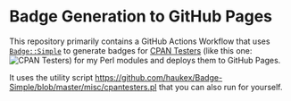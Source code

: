 Badge Generation to GitHub Pages
================================

This repository primarily contains a GitHub Actions Workflow that uses
[`Badge::Simple`](https://metacpan.org/pod/Badge::Simple)
to generate badges for [CPAN Testers](https://cpantesters.org/)
(like this one:
![CPAN Testers](https://haukex.github.io/my-badges/Badge-Simple.svg))
for my Perl modules and deploys them to GitHub Pages.

It uses the utility script
<https://github.com/haukex/Badge-Simple/blob/master/misc/cpantesters.pl>
that you can also run for yourself.

